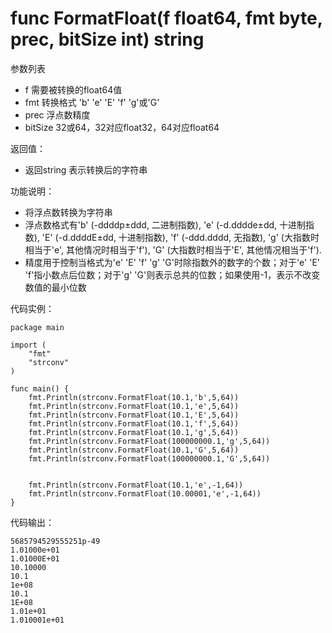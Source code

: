 # func FormatFloat(f float64, fmt byte, prec, bitSize int) string

参数列表

- f         需要被转换的float64值 
- fmt       转换格式 'b' 'e' 'E' 'f' 'g'或'G'
- prec      浮点数精度
- bitSize   32或64，32对应float32，64对应float64

返回值：

- 返回string 表示转换后的字符串 

功能说明：

- 将浮点数转换为字符串
- 浮点数格式有'b' (-ddddp±ddd, 二进制指数), 'e' (-d.dddde±dd, 十进制指数), 'E' (-d.ddddE±dd, 十进制指数), 'f' (-ddd.dddd, 无指数), 'g' (大指数时相当于'e', 其他情况时相当于'f'), 'G' (大指数时相当于'E', 其他情况相当于'f').
- 精度用于控制当格式为'e' 'E' 'f' 'g' 'G'时除指数外的数字的个数；对于'e' 'E' 'f'指小数点后位数；对于'g' 'G'则表示总共的位数；如果使用-1，表示不改变数值的最小位数

代码实例：

	package main
	
	import (
		"fmt"
		"strconv"
	)
	
    func main() {
        fmt.Println(strconv.FormatFloat(10.1,'b',5,64))
        fmt.Println(strconv.FormatFloat(10.1,'e',5,64))
        fmt.Println(strconv.FormatFloat(10.1,'E',5,64))
        fmt.Println(strconv.FormatFloat(10.1,'f',5,64))
        fmt.Println(strconv.FormatFloat(10.1,'g',5,64))
        fmt.Println(strconv.FormatFloat(100000000.1,'g',5,64))
        fmt.Println(strconv.FormatFloat(10.1,'G',5,64))
        fmt.Println(strconv.FormatFloat(100000000.1,'G',5,64))
        
        
        fmt.Println(strconv.FormatFloat(10.1,'e',-1,64))
        fmt.Println(strconv.FormatFloat(10.00001,'e',-1,64))
    }


代码输出：

    5685794529555251p-49
    1.01000e+01
    1.01000E+01
    10.10000
    10.1
    1e+08
    10.1
    1E+08
    1.01e+01
    1.010001e+01